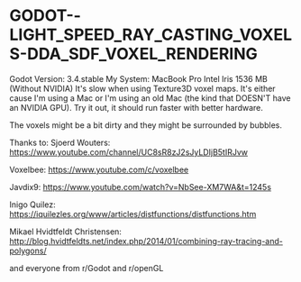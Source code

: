 # GODOT--LIGHT_SPEED_RAY_CASTING_VOXELS-DDA_SDF_VOXEL_RENDERING

Godot Version: 3.4.stable
My System: MacBook Pro Intel Iris 1536 MB (Without NVIDIA)
It's slow when using Texture3D voxel maps. It's either cause I'm using a Mac or I'm using an old Mac (the kind that DOESN'T have an NVIDIA GPU). Try it out, it should run faster with better hardware.

The voxels might be a bit dirty and they might be surrounded by bubbles.


Thanks to:
Sjoerd Wouters: https://www.youtube.com/channel/UC8sR8zJ2sJyLDIjB5tIRJvw

Voxelbee: https://www.youtube.com/c/voxelbee

Javdix9: https://www.youtube.com/watch?v=NbSee-XM7WA&t=1245s

Inigo Quilez: https://iquilezles.org/www/articles/distfunctions/distfunctions.htm

Mikael Hvidtfeldt Christensen: http://blog.hvidtfeldts.net/index.php/2014/01/combining-ray-tracing-and-polygons/

and everyone from r/Godot and r/openGL
